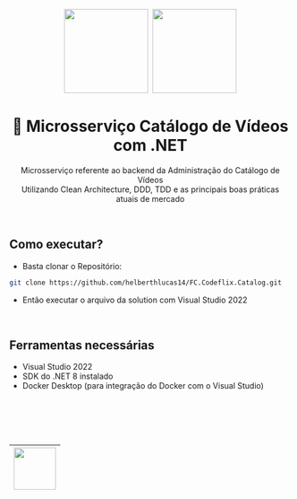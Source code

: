 <center>
  <p align="center">
    <img src="https://user-images.githubusercontent.com/20674439/158480514-a529b310-bc19-46a5-ac95-fddcfa4776ee.png" width="150"/>&nbsp;
    <img src="https://user-images.githubusercontent.com/20674439/158480674-3b8895e7-420e-4025-bd78-8058ba255476.png"  width="150" />
  </p>  
  <h1 align="center">🚀 Microsserviço Catálogo de Vídeos com .NET</h1>
  <p align="center">
    Microsserviço referente ao backend da Administração do Catálogo de Vídeos<br />
    Utilizando Clean Architecture, DDD, TDD e as principais boas práticas atuais de mercado
  </p>
</center>
<br />


## Como executar?

- Basta clonar o Repositório:
```sh
git clone https://github.com/helberthlucas14/FC.Codeflix.Catalog.git
```

- Então executar o arquivo da solution com Visual Studio 2022

<br />

## Ferramentas necessárias

- Visual Studio 2022
- SDK do .NET 8 instalado
- Docker Desktop (para integração do Docker com o Visual Studio)

<br /><br />
---

| [<img src="https://github.com/wilsonneto-dev.png" width="75px;"/>][1] |
| :-: |



[1]: https://github.com/wilsonneto-dev
